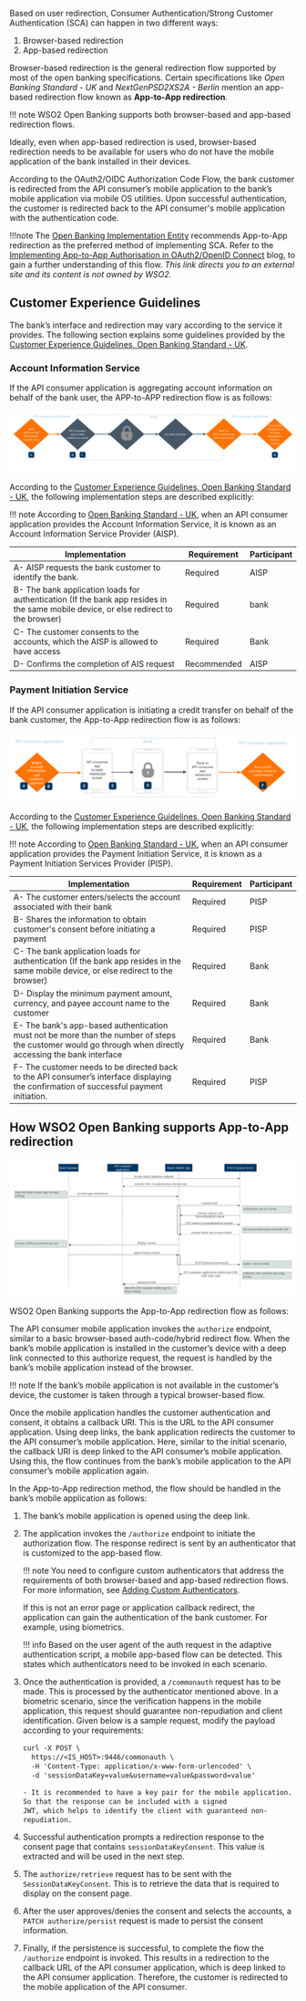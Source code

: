 Based on user redirection, Consumer Authentication/Strong Customer Authentication (SCA) can happen in two different 
ways:

   1. Browser-based redirection
   2. App-based redirection
    
Browser-based redirection is the general redirection flow supported by most of the open banking specifications. Certain 
specifications like *Open Banking Standard - UK* and *NextGenPSD2XS2A - Berlin* mention an app-based redirection flow 
known as **App-to-App redirection**. 

!!! note
    WSO2 Open Banking supports both browser-based and app-based redirection flows.

Ideally, even when app-based redirection is used, browser-based redirection needs to be available for users 
who do not have the mobile application of the bank installed in their devices.

According to the OAuth2/OIDC Authorization Code Flow, the bank customer is redirected from the API consumer’s mobile 
application to the bank’s mobile application via mobile OS utilities. Upon successful authentication, the customer is 
redirected back to the API consumer's mobile application with the authentication code. 

!!!note 
    The [Open Banking Implementation Entity](https://openbanking.atlassian.net/wiki/spaces/DZ/pages/23889379/Deep+linking+for+App-to-App+redirection) 
    recommends App-to-App redirection as the preferred method of implementing SCA. Refer to the 
    [Implementing App-to-App Authorisation in OAuth2/OpenID Connect](https://openid.net/2019/10/21/guest-blog-implementing-app-to-app-authorisation-in-oauth2-openid-connect/) 
    blog, to gain a further understanding of this flow. *This link directs you to an external site and its content is 
    not owned by WSO2.*

## Customer Experience Guidelines
    
The bank’s interface and redirection may vary according to the service it provides. The following section explains some 
guidelines provided by the [Customer Experience Guidelines, Open Banking Standard - UK](https://www.openbanking.org.uk/wp-content/uploads/Customer-Experience-Guidelines-V1.3.0.pdf).

### Account Information Service

If the API consumer application is aggregating account information on behalf of the bank user, the APP-to-APP redirection 
flow is as follows: 

[ ![](../assets/img/learn/app-to-app-redirection/ais-app-based-flow.png) ](../assets/img/learn/app-to-app-redirection/ais-app-based-flow.png)

According to the [Customer Experience Guidelines, Open Banking Standard - UK](https://www.openbanking.org.uk/wp-content/uploads/Customer-Experience-Guidelines-V1.3.0.pdf), 
the following implementation steps are described explicitly:

!!! note
    According to [Open Banking Standard - UK](https://www.openbanking.org.uk/about-us/glossary/), when an API consumer 
    application provides the Account Information Service, it is known as an Account Information Service Provider (AISP).

| Implementation | Requirement | Participant |
|----------------|-------------|-------------|
| A- AISP requests the bank customer to identify the bank. | Required | AISP |
| B- The bank application loads for authentication (If the bank app resides in the same mobile device, or else redirect to the browser) | Required | bank |
| C- The customer consents to the accounts, which the AISP is allowed to have access | Required | Bank |
| D- Confirms the completion of AIS request | Recommended | AISP |
 
### Payment Initiation Service

If the API consumer application is initiating a credit transfer on behalf of the bank customer, the App-to-App redirection 
flow is as follows:

[ ![](../assets/img/learn/app-to-app-redirection/pis-app-based-flow.png) ](../assets/img/learn/app-to-app-redirection/pis-app-based-flow.png)

According to the [Customer Experience Guidelines, Open Banking Standard - UK](https://www.openbanking.org.uk/wp-content/uploads/Customer-Experience-Guidelines-V1.3.0.pdf), 
the following implementation steps are described explicitly:

!!! note
    According to [Open Banking Standard - UK](https://www.openbanking.org.uk/about-us/glossary/), when an API consumer 
    application provides the Payment Initiation Service, it is known as a Payment Initiation Services Provider (PISP).

| Implementation | Requirement | Participant |
| -------------- | ------------| ------------|
| A- The customer enters/selects the account associated with their bank | Required | PISP |
| B- Shares the information to obtain customer's consent before initiating a payment | Required | PISP |
| C- The bank application loads for authentication (If the bank app resides in the same mobile device, or else redirect to the browser) | Required | Bank |
| D- Display the minimum payment amount, currency, and payee account name to the customer | Required | Bank |
| E- The bank's app-based authentication must not be more than the number of steps the customer would go through when directly accessing the bank interface | Required | Bank |
| F- The customer needs to be directed back to the API consumer’s interface displaying the confirmation of successful payment initiation. | Required | PISP |

## How WSO2 Open Banking supports App-to-App redirection

[ ![](../assets/img/learn/app-to-app-redirection/app-to-app-redirection-sequence-flow.png) ](../assets/img/learn/app-to-app-redirection/app-to-app-redirection-sequence-flow.png)

WSO2 Open Banking supports the App-to-App redirection flow as follows: 

The API consumer mobile application invokes the `authorize` endpoint, similar to a basic browser-based auth-code/hybrid 
redirect flow. When the bank’s mobile application is installed in the customer’s device with a deep link connected to 
this authorize request, the request is handled by the bank’s mobile application instead of the browser.

!!! note 
    If the bank’s mobile application is not available in the customer’s device, the customer is taken through a typical 
    browser-based flow. 
    
Once the mobile application handles the customer authentication and consent, it obtains a callback URI. This is the URL 
to the API consumer application. Using deep links, the bank application redirects the customer to the API consumer’s 
mobile application. Here, similar to the initial scenario, the callback URI is deep linked to the API consumer’s mobile 
application. Using this, the flow continues from the bank’s mobile application to the API consumer’s mobile application 
again.

In the App-to-App redirection method, the flow should be handled in the bank’s mobile application as follows:

1. The bank’s mobile application is opened using the deep link.
2. The application invokes the `/authorize` endpoint to initiate the authorization flow. The response redirect is sent 
by an authenticator that is customized to the app-based flow. 

    !!! note 
        You need to configure custom authenticators that address the requirements of both browser-based and app-based 
        redirection flows. For more information, see [Adding Custom Authenticators](https://is.docs.wso2.com/en/5.11.0/develop/writing-a-custom-local-authenticator/#writing-a-custom-local-authenticator). 
   
    If this is not an error page or application callback redirect, the application can gain the authentication of the 
    bank customer. For example, using biometrics. 
    
    !!! info
        Based on the user agent of the auth request in the adaptive authentication script, a mobile app-based flow can 
        be detected. This states which authenticators need to be invoked in each scenario.

3. Once the authentication is provided, a `/commonauth` request has to be made. This is processed by the authenticator 
mentioned above. In a biometric scenario, since the verification happens in the mobile application, this request should 
guarantee non-repudiation and client identification. Given below is a sample request, modify the payload according to 
your requirements:

    ``` cURL
    curl -X POST \
      https://<IS_HOST>:9446/commonauth \
      -H 'Content-Type: application/x-www-form-urlencoded' \
      -d 'sessionDataKey=value&username=value&password=value'
    ```
   
       - It is recommended to have a key pair for the mobile application. So that the response can be included with a signed 
       JWT, which helps to identify the client with guaranteed non-repudiation.
       
4. Successful authentication prompts a redirection response to the consent page that contains `sessionDataKeyConsent`. 
This value is extracted and will be used in the next step.

5. The `authorize/retrieve` request has to be sent with the `SessionDataKeyConsent`. This is to retrieve the data that is 
required to display on the consent page.

6. After the user approves/denies the consent and selects the accounts, a `PATCH authorize/persist` request is made 
to persist the consent information.

7. Finally, if the persistence is successful, to complete the flow the `/authorize` endpoint is invoked. This results in 
a redirection to the callback URL of the API consumer application, which is deep linked to the API consumer application. 
Therefore, the customer is redirected to the mobile application of the API consumer. 
